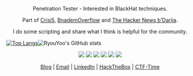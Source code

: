 <p align="center">Penetration Tester - Interested in BlackHat techniques.</p>
<p align="center">Part of <a href="https://www.facebook.com/Crisi5">Crisi5</a>, <a href="https://bnademoverflow.com/">BnademOverflow</a> and <a href="https://www.facebook.com/Th3HackerNewsBdarija">The Hacker News b'Darija</a>.</p>
<p align="center">I do some scripting and share what I think is helpful for the community.</p>

[![Top Langs](https://github-readme-stats.vercel.app/api/top-langs/?username=ryouyoo&layout=compact&theme=dark)](https://github.com/anuraghazra/github-readme-stats)![RyouYoo's GitHub stats](https://github-readme-stats.vercel.app/api?username=ryouyoo&theme=dark&show_icons=true)

<p align="center">
  <img src="https://img.icons8.com/color/48/000000/python--v1.png" />
  <img src="https://img.icons8.com/plasticine/50/000000/bash.png" />
  <img src="https://img.icons8.com/color/48/000000/javascript--v1.png" />
  <img src="https://img.icons8.com/fluency/48/000000/php.png"/>
  <img src="https://img.icons8.com/color/48/000000/golang.png"/>
  <img src="https://img.icons8.com/color/48/000000/c-programming.png"/>
</p>

<p align="center">
  <a href="https://j4kom.medium.com/">Blog</a>  |  <a href="mailto:jakom@crisi5.com">Email</a> | <a href="https://www.linkedin.com/in/aymen-el-haski-5492a4208/">LinkedIn</a> | <a href="https://app.hackthebox.eu/profile/529350">HackTheBox</a> | <a href="https://ctftime.org/team/144115">CTF-Time</a>
</p>
